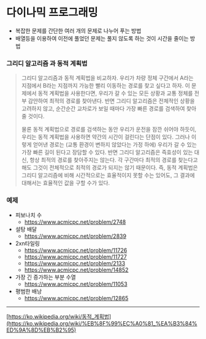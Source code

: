 # 다이나믹 프로그래밍

- 복잡한 문제를 간단한 여러 개의 문제로 나누어 푸는 방법
- 배열등을 이용하여 이전에 풀었던 문제는 풀지 않도록 하는 것이 시간을 줄이는 방법

### 그리디 알고리즘 과 동적 계획법

> 그리디 알고리즘과 동적 계획법을 비교하자. 우리가 차량 정체 구간에서 A라는 지점에서 B라는 지점까지 가능한 빨리 이동하는 경로를 찾고 싶다고 하자. 이 문제에서 동적 계획법을 사용한다면, 우리가 갈 수 있는 모든 상황과 교통 정체를 전부 감안하여 최적의 경로를 찾아낸다. 반면 그리디 알고리즘은 전체적인 상황을 고려하지 않고, 순간순간 교차로가 보일 때마다 가장 빠른 경로를 검색하여 찾아줄 것이다.
> 
> 
> 물론 동적 계획법으로 경로를 검색하는 동안 우리가 운전을 잠깐 쉬어야 하듯이, 우리는 동적 계획법을 사용하면 약간의 시간이 걸린다는 단점이 있다. 그러나 이렇게 얻어낸 경로는 (교통 환경이 변하지 않았다는 가정 하에) 우리가 갈 수 있는 가장 빠른 길이 된다고 장담할 수 있다. 반면 그리디 알고리즘은 즉효성이 있는 대신, 항상 최적의 경로를 찾아주지는 않는다. 각 구간마다 최적의 경로를 찾는다고 해도 그것이 전체적으로 최적의 경로가 되지는 않기 때문이다. 즉, 동적 계획법은 그리디 알고리즘에 비해 시간적으로는 효율적이지 못할 수는 있어도, 그 결과에 대해서는 효율적인 값을 구할 수가 있다.
> 

### 예제

- 피보나치 수
    - https://www.acmicpc.net/problem/2748
- 설탕 배달
    - https://www.acmicpc.net/problem/2839
- 2xn타일링
    - https://www.acmicpc.net/problem/11726
    - https://www.acmicpc.net/problem/11727
    - https://www.acmicpc.net/problem/2133
    - https://www.acmicpc.net/problem/14852
- 가장 긴 증가하는 부분 수열
    - https://www.acmicpc.net/problem/11053
- 평범한 배낭
    - https://www.acmicpc.net/problem/12865

---

[https://ko.wikipedia.org/wiki/동적_계획법](https://ko.wikipedia.org/wiki/%EB%8F%99%EC%A0%81_%EA%B3%84%ED%9A%8D%EB%B2%95)
